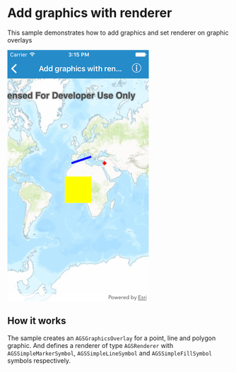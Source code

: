 # Add graphics with renderer

This sample demonstrates how to add graphics and set renderer on graphic
overlays

![](image1.png)

## How it works

The sample creates an `AGSGraphicsOverlay` for a point, line and polygon
graphic. And defines a renderer of type `AGSRenderer` with
`AGSSimpleMarkerSymbol`, `AGSSimpleLineSymbol` and `AGSSimpleFillSymbol`
symbols respectively.
